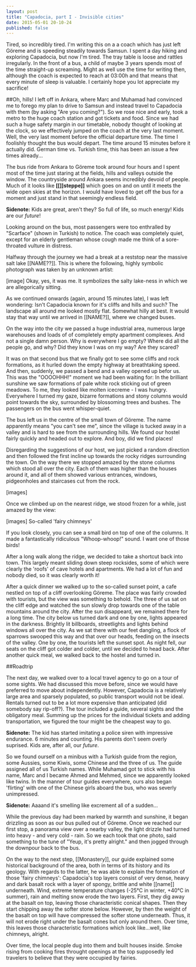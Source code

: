 ```yaml
---
layout: post
title: "Capadocia, part I - Invisible cities"
date: 2015-05-01 20-10-24
published: false
---
```


Tired, so incredibly tired. I'm writing this on a a coach which has just left Göreme and is speeding steadily towards Samsun. I spent a day hiking and exploring Capadocia, but now I'm tired. The tray table is loose and rattles irregularly. In the front of a bus, a child of maybe 3 years spends most of the time straight-up screaming. Might as well use the time for writing then, although the coach is expected to reach at 03:00h and that means that every minute of sleep is valuable. I certainly hope you lot appreciate my sacrifice!


##Oh, hills!
I left off in Ankara, where Marc and Muhamad had convinced me to forego my plan to drive to Samsun and instead travel to Capadocia with them (by asking "Are you coming?"). So we rose nice and early, took a metro to the huge coach station and got tickets and food. Since we had such a huge safety margin in our timetable, nobody thought of looking at the clock, so we effectively jumped on the coach at the very last moment. Well, the very last moment before the official departure time. The time I foolishly thought the bus would depart. The time around 15 minutes before it actually did. German time vs. Turkish time, this has been an issue a few times already...

The bus ride from Ankara to Göreme took around four hours and I spent most of the time just staring at the fields, hills and valleys outside the window. The countryside around Ankara seems incredibly devoid of people. Much of it looks like **[[]]steppe]]** which goes on and on until it meets the wide open skies at the horizon. I would have loved to get off the bus for a moment and just stand in that seemingly endless field. 

**Sidenote:** Kids are great, aren't they? So full of life, so much energy! Kids are our *future*!

Looking around on the bus, most passengers were too enthralled by "Scarface" (shown in Turkish) to notice. The coach was completely quiet, except for an elderly gentleman whose cough made me think of a sore-throated vulture in distress.

Halfway through the journey we had a break at a reststop near the massive salt lake [[NAME??]]. This is where the following, highly symbolic photograph was taken by an unknown artist:

[image]
Okay, yes, it was me. It symbolizes the salty lake-ness in which we are allegorically sitting.

As we continued onwards (again, around 15 minutes late), I was left wondering: Isn't Capadocia known for it's cliffs and hills and such? The landscape all around me looked mostly flat. Somewhat hilly at best. It would stay that way until we arrived in [[NAME?]], where we changed buses. 

On the way into the city we passed a huge industrial area, numerous large warehouses and loads of of completely empty apartment complexes. And not a single damn person. Why is everywhere I go empty? Where did all the people go, and why? Did they know I was on my way? Are they scared?

It was on that second bus that we finally got to see some cliffs and rock formations, as it hurled down the empty highway at breathtaking speed. And then, suddenly, we passed a bend and a valley opened up befor us. This was the "OOOOHHH!" moment we had been waiting for: In the brilliant sunshine we saw formations of pale white rock sticking out of green meadows. To me, they looked like molten icecreme - I was hungry. Everywhere I turned my gaze, bizarre formations and stony columns would point towards the sky, surrounded by blossoming trees and bushes. The passengers on the bus went whisper-quiet.

The bus left us in the centre of the small town of Göreme. The name apparently means "you can't see me", since the village is tucked away in a valley and is hard to see from the surrounding hills. We found our hostel fairly quickly and headed out to explore. And boy, did we find places!

Disregarding the suggestions of our host, we just picked a random direction and then followed the first incline up  towards the rocky ridges surrounding the town. On the way there we stopped amazed by the stone columns which stood all over the city. Each of them was higher than the houses around it, and all of them showed various entrances, windows, pidgeonholes and staircases cut from the rock.

[images]

Once we climbed up on the nearest ridge, we stood frozen for a while, just amazed by the view:

[images]
So-called 'fairy chimneys'


If you look closely, you can see a small bird on top of one of the columns. It made a fantastically ridiculous "Whoop-whoop!" sound. I want one of those birds!

After a long walk along the ridge, we decided to take a shortcut back into town. This largely meant sliding down steep rocksides, some of which were clearly the 'roofs' of cave hotels and apartments. We had a lot of fun and nobody died, so it was clearly worth it!

After a quick dinner we walked up to the so-called sunset point, a cafe nestled on top of a cliff overlooking Göreme. The place was fairly crowded with tourists, but the view was something to behold. The three of us sat on the cliff edge and watched the sun slowly drop towards one of the table mountains around the city. After the sun disappeard, we remained there for a long time. The city below us turned dark and one by one, lights appeared in the darkness. Brightly lit billboards, streetlights and lights behind windows all over the city. As we sat there with our feet dangling, a flock of sparrows swooped this way and that over our heads, feeding on the insects of the valley. One by one, the tourists left the sunset spot. As night fell, our seats on the cliff got colder and colder, until we decided to head back. After another quick meal, we walked back to the hostel and turned in.



##Roadtrip

The next day, we walked over to a local travel agency to go on a tour of some sights. We had discussed this move before, since we would have preferred to move about independently. However, Capadocia is a relatively large area and sparsely populated, so public transport would not be ideal. Rentals turned out to be a lot more expensive than anticipated (did somebody say rip-off?). The tour included a guide, several sights and the obligatory meal. Summing up the prices for the individual tickets and adding transportation, we figured the tour might be the cheapest way to go.

**Sidenote:** The kid has started imitating a police siren with impressive endurance. 6 minutes and counting. His parents don't seem overly suprised. Kids are, after all, our *future*.

So we found ourself on a minibus with a Turkish guide from the region, some Aussies, some Kiwis, some Chinese and the three of us. The guide assigned all of us Turkish names. While Muhamad got to stick with his name, Marc and I became Ahmed and Mehmed, since we apparently looked like twins. In the manner of tour guides everywhere, ours also began 'flirting' with one of the Chinese girls aboard the bus, who was severly unimpressed.

**Sidenote:** Aaaand it's smelling like excrement all of a sudden...

While the previous day had been marked by warmth and sunshine, it began drizzling as soon as our bus pulled out of Göreme. Once we reached our first stop, a panorama view over a nearby valley, the light drizzle had turned into heavy - and very cold - rain. So we each took that one photo, said something to the tune of "Yeup, it's pretty alright." and then jogged through the downpour back to the bus.

On the way to the next step, [[Monastery]], our guide explained some historical background of the area, both in terms of its history and its geology. With regards to the latter, he was able to explain the formation of those 'fairy chimneys': Capadocia's top layers consist of very dense, heavy and dark basalt rock with a layer of spongy, brittle and white [[name]] underneath. Wind, extreme temperature changes (-25°C in winter, +40°C in summer), rain and melting snow erode the two layers. First, they dig away at the basalt on top, leaving those characteristic conical shapes. Then they start chipping away the softer stone below. However, by then the weight of the basalt on top will have compressed the softer stone underneath. Thus, it will not erode right under the basalt cones but only around them. Over time, this leaves those characteristic formations which look like...well, like chimneys, alright.

Over time, the local people dug into them and built houses inside. Smoke rising from cooking fires throught openings at the top supposedly led travelers to believe that they were occupied by fairies.




